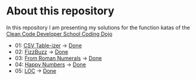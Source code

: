 # About this repository

In this repository I am presenting my solutions for the function katas of the [Clean Code Developer School Coding Dojo](https://ccd-school.de/coding-dojo/ "Coding Dojo")

+ 01: [CSV Table-izer](https://ccd-school.de/en/coding-dojo/function-katas/csv-table-izer/ "CSV Table-izer") -> [Done](/01_CsvTable-izer/ "Project Folder")
+ 02: [FizzBuzz](https://ccd-school.de/en/coding-dojo/function-katas/fizzbuzz/ "FizzBuzz") -> [Done](/02_FizzBuzz/ "Project Folder")
+ 03: [From Roman Numerals](https://ccd-school.de/en/coding-dojo/function-katas/from-roman-numerals/ "From Roman Numerals") -> [Done](/03_FromRomanNumerals/ "Project Folder")
+ 04: [Happy Numbers](https://ccd-school.de/en/coding-dojo/function-katas/happy-numbers/ "Happy Numbers") -> [Done](/04_HappyNumbers/ "Project Folder")
+ 05: [LOC](https://ccd-school.de/en/coding-dojo/function-katas/loc/ "LOC") -> [Done](/05_Loc_/ "Project Folder")